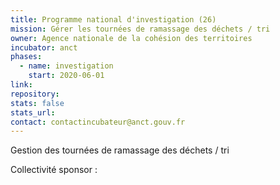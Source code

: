 ```yaml
---
title: Programme national d'investigation (26)
mission: Gérer les tournées de ramassage des déchets / tri
owner: Agence nationale de la cohésion des territoires
incubator: anct
phases:
  - name: investigation
    start: 2020-06-01
link: 
repository: 
stats: false
stats_url: 
contact: contactincubateur@anct.gouv.fr
---
```

<p>Gestion des tournées de ramassage des déchets / tri</p>
Collectivité sponsor : 
